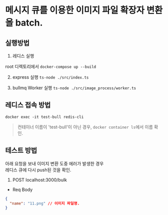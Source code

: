 # 메시지 큐를 이용한 이미지 파일 확장자 변환을 batch.

## 실행방법

1. 레디스 실행

root 디렉토리에서
`docker-compose up --build`

2. express 실행
   `ts-node ./src/index.ts`

3. bullmq Worker 실행
   `ts-node ./src/image_process/worker.ts`

## 레디스 접속 방법

`docker exec -it test-bull redis-cli`

> 컨테이너 이름이 'test-bull'이 아닌 경우, `docker container ls`에서 이름 확인.

## 테스트 방법

아래 요청을 보내 이미지 변환 도중 에러가 발생한 경우  
레디스 큐에 다시 push된 것을 확인.

1. POST localhost:3000/bulk

- Req Body

```json
{
  "name": "11.png" // 이미지 파일명.
}
```
